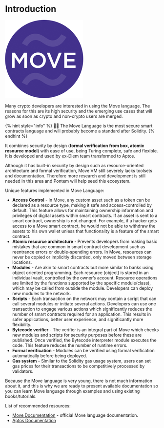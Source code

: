 # Introduction

![Move Langugage](/assets/move_lang_new.png "Move Language")

Many crypto developers are interested in using the Move language. The reasons for this are its high security and the emerging use cases that will grow as soon as crypto and non-crypto users are merged.

{% hint style="info" %}
🧙‍♂️ The Move Language is the most secure smart contracts language and will probably become a standard after Solidity. 
{% endhint %}

It combines security by design (__formal verification from box, atomic resource model__) with ease of use, being Turing complete, safe and flexible. It is developed and used by ex-Diem team transformed to Aptos.

Although it has built-in security by design such as resource-oriented architecture and formal verification, Move VM still severely lacks toolsets and documentation. Therefore more research and development is still needed in this area and Pontem will help seed this ecosystem.

Unique features implemented in Move Language:

* **Access Control** - In Move, any custom asset such as a token can be declared as a resource type, making it safe and access-controlled by default. This feature allows for maintaining ownership information and privileges of digital assets within smart contracts. If an asset is sent to a smart contract, ownership is not changed. For example, if a hacker gets access to a Move smart contract, he would not be able to withdraw the assets to his own wallet unless that functionality is a feature of the smart contract.
* **Atomic resource architecture** - Prevents developers from making basic mistakes that are common in smart contract development such as reentrance errors or double-spending errors. In Move, resources can never be copied or implicitly discarded, only moved between storage locations.
* **Modules** - Are akin to smart contracts but more similar to banks using object oriented programming. Each resource (object) is stored in an individual vault, controlled by the owner’s account. Resource operations are limited by the functions supported by the specific module(class), which may be called from outside the module. Developers can deploy new modules to the network.
* **Scripts** - Each transaction on the network may contain a script that can call several modules or initiate several actions. Developers can use one transaction to engage various actions which significantly reduces the number of smart contracts required for an application. This results in safer applications, better user experience, and significantly more flexibility.
* **Bytecode verifier** - The verifier is an integral part of Move which checks new modules and scripts for security purposes before these are published. Once verified, the Bytecode interpreter module executes the code. This feature reduces the number of runtime errors.
* **Formal verification** - Modules can be verified using formal verification automatically before being deployed.
* **Gas system** - Similar to the Solidity gas usage system, users can set gas prices for their transactions to be competitively processed by validators.

Because the Move language is very young, there is not much information about it, and this is why we are ready to present available documentation so you can learn Move language through examples and using existing books/tutorials.

List of recommended resources:

* [Move Documentation](https://developers.diem.com/docs/welcome-to-diem) - official Move language documentation.
* [Aptos Documentation](https://aptos.dev/)
